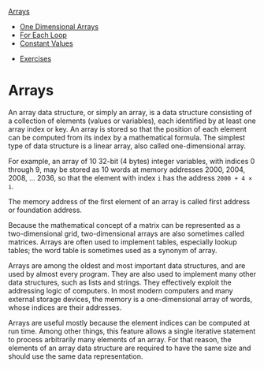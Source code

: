 [Arrays](../arrays/readme.md)
* [One Dimensional Arrays](../arrays/one_dimensional_arrays.md)
* [For Each Loop](../arrays/for_each_loop.md)
* [Constant Values](../arrays/constant_values.md)
<!-- * [Summary](../arrays/summary.md) -->
<!-- * [Quiz](../arrays/quiz.md) -->
* [Exercises](../arrays/exercises.md)

# Arrays

An array data structure, or simply an array, is a data structure consisting of a collection of elements (values or variables), each identified by at least one array index or key. An array is stored so that the position of each element can be computed from its index by a mathematical formula. The simplest type of data structure is a linear array, also called one-dimensional array.

For example, an array of 10 32-bit (4 bytes) integer variables, with indices 0 through 9, may be stored as 10 words at memory addresses 2000, 2004, 2008, ... 2036, so that the element with index `i` has the address `2000 + 4 × i`.

The memory address of the first element of an array is called first address or foundation address.

Because the mathematical concept of a matrix can be represented as a two-dimensional grid, two-dimensional arrays are also sometimes called matrices. Arrays are often used to implement tables, especially lookup tables; the word table is sometimes used as a synonym of array.

Arrays are among the oldest and most important data structures, and are used by almost every program. They are also used to implement many other data structures, such as lists and strings. They effectively exploit the addressing logic of computers. In most modern computers and many external storage devices, the memory is a one-dimensional array of words, whose indices are their addresses.

Arrays are useful mostly because the element indices can be computed at run time. Among other things, this feature allows a single iterative statement to process arbitrarily many elements of an array. For that reason, the elements of an array data structure are required to have the same size and should use the same data representation.
